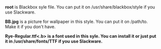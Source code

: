 <p><b>root</b> is Blackbox syle file. You can put it on /usr/share/blackbox/style if you use Slackware.</p>

<p><b>BB.jpg</b> is a picture for wallpaper in this style. You can put it on /path/to. Make it if you don't have.</p>

<p><b>Rye-Regular.ttf<.b> is a font used in this syle. You can install it or just put it in /usr/share/fonts/TTF if you use Slackware.</p>
